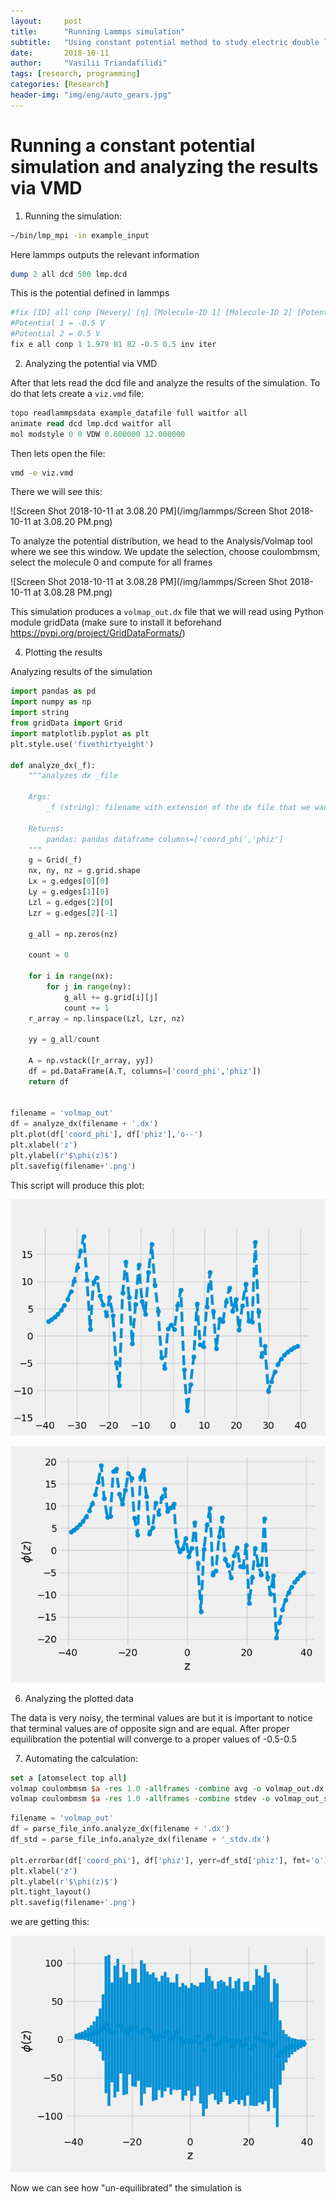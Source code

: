 ```yaml
---
layout:     post
title:      "Running Lammps simulation"
subtitle:   "Using constant potential method to study electric double layers"
date:       2018-10-11
author:     "Vasilii Triandafilidi"
tags: [research, programming]
categories: [Research]
header-img: "img/eng/auto_gears.jpg"
---
```


# Running a constant potential simulation and analyzing the results via VMD



1. Running the simulation:

```bash
~/bin/lmp_mpi -in example_input
```

Here lammps outputs the relevant information

```perl
dump 2 all dcd 500 lmp.dcd
```

This is the potential defined in lammps

```perl
#fix [ID] all conp [Nevery] [η] [Molecule-ID 1] [Molecule-ID 2] [Potential 1] [Potential 2] [Method] [Log] [Matrix]
#Potential 1 = -0.5 V
#Potential 2 = 0.5 V
fix e all conp 1 1.979 81 82 -0.5 0.5 inv iter
```

2. Analyzing the potential via VMD

After that lets read the dcd file and analyze the results of the simulation. To do that lets create a `viz.vmd` file:

```tcl
topo readlammpsdata example_datafile full waitfor all
animate read dcd lmp.dcd waitfor all
mol modstyle 0 0 VDW 0.600000 12.000000
```

Then lets open the file:

```bash
vmd -e viz.vmd
```

There we will see this:



![Screen Shot 2018-10-11 at 3.08.20 PM](/img/lammps/Screen Shot 2018-10-11 at 3.08.20 PM.png)



To analyze the potential distribution, we head to the Analysis/Volmap tool where we see this window. We  update the selection, choose coulombmsm, select the molecule 0 and compute for all frames







![Screen Shot 2018-10-11 at 3.08.28 PM](/img/lammps/Screen Shot 2018-10-11 at 3.08.28 PM.png)

This simulation produces a `volmap_out.dx`  file that we will read using Python module gridData (make sure to install it beforehand https://pypi.org/project/GridDataFormats/)

4. Plotting the results

Analyzing results of the simulation



```python
import pandas as pd
import numpy as np
import string
from gridData import Grid
import matplotlib.pyplot as plt
plt.style.use('fivethirtyeight')

def analyze_dx(_f):
    """analyzes dx _file

    Args:
        _f (string): filename with extension of the dx file that we want to analyze

    Returns:
        pandas: pandas dataframe columns=['coord_phi','phiz']
    """
    g = Grid(_f)
    nx, ny, nz = g.grid.shape
    Lx = g.edges[0][0]
    Ly = g.edges[1][0]
    Lzl = g.edges[2][0]
    Lzr = g.edges[2][-1]

    g_all = np.zeros(nz)

    count = 0

    for i in range(nx):
        for j in range(ny):
            g_all += g.grid[i][j]
            count += 1
    r_array = np.linspace(Lzl, Lzr, nz)

    yy = g_all/count

    A = np.vstack([r_array, yy])
    df = pd.DataFrame(A.T, columns=['coord_phi','phiz'])
    return df


filename = 'volmap_out'
df = analyze_dx(filename + '.dx')
plt.plot(df['coord_phi'], df['phiz'],'o--')
plt.xlabel('z')
plt.ylabel(r'$\phi(z)$')
plt.savefig(filename+'.png')
```



This script will produce this plot:

![potential_volmap](/img/lammps/potential_volmap.png)



![volmap_out_1](/img/lammps/volmap_out_1.png)

6. Analyzing the plotted data

The data is very noisy, the terminal values are but it is important to notice that terminal values are of opposite sign and are equal.  After proper equilibration the potential will converge to a proper values of -0.5-0.5

7. Automating the calculation:

```tcl
set a [atomselect top all]
volmap coulombmsm $a -res 1.0 -allframes -combine avg -o volmap_out.dx
volmap coulombmsm $a -res 1.0 -allframes -combine stdev -o volmap_out_stdv.dx

```

```python
filename = 'volmap_out'
df = parse_file_info.analyze_dx(filename + '.dx')
df_std = parse_file_info.analyze_dx(filename + '_stdv.dx')

plt.errorbar(df['coord_phi'], df['phiz'], yerr=df_std['phiz'], fmt='o')
plt.xlabel('z')
plt.ylabel(r'$\phi(z)$')
plt.tight_layout()
plt.savefig(filename+'.png')
```



we are getting this:

![volmap_out](/img/lammps/volmap_out.png)

Now we can see how "un-equilibrated" the simulation is

